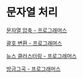 # 문자열 처리

[문자열 압축 - 프로그래머스](./문자열압축.md)

[괄호 변환 - 프로그래머스](./괄호변환.md)

[뉴스 클러스터링 - 프로그래머스](./뉴스클러스터링.md)

[방금그곡 - 프로그래머스](./방금그곡.md)
